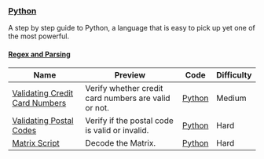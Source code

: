 ### [Python](https://www.hackerrank.com/domains/python)
A step by step guide to Python, a language that is easy to pick up yet one of the most powerful.

#### [Regex and Parsing](https://www.hackerrank.com/domains/python/py-regex)

Name | Preview | Code | Difficulty
---- | ------- | ---- | ----------
[Validating Credit Card Numbers](https://www.hackerrank.com/challenges/validating-credit-card-number)|Verify whether credit card numbers are valid or not.|[Python](validating-credit-card-number.py)|Medium
[Validating Postal Codes](https://www.hackerrank.com/challenges/validating-postalcode)|Verify if the postal code is valid or invalid.|[Python](validating-postalcode.py)|Hard
[Matrix Script](https://www.hackerrank.com/challenges/matrix-script)|Decode the Matrix.|[Python](matrix-script.py)|Hard

